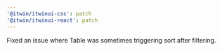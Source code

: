 ```yaml
---
'@itwin/itwinui-css': patch
'@itwin/itwinui-react': patch
---
```


Fixed an issue where Table was sometimes triggering sort after filtering.
